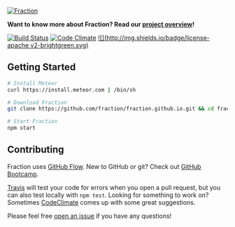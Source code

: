 [![Fraction](http://i.imgur.com/sCu2Klt.png)](http://fraction.io)

**Want to know more about Fraction? Read our [project overview](http://fraction.io/)!**

[![Build Status](http://img.shields.io/travis/fraction/fraction.svg)](https://travis-ci.org/fraction/fraction) [![Code Climate](http://img.shields.io/codeclimate/github/fraction/fraction.svg)](https://codeclimate.com/github/fraction/fraction) [![](http://img.shields.io/badge/license-apache v2-brightgreen.svg)](http://www.apache.org/licenses/LICENSE-2.0.html)

## Getting Started

```sh
# Install Meteor
curl https://install.meteor.com | /bin/sh

# Download Fraction
git clone https://github.com/fraction/fraction.github.io.git && cd fraction

# Start Fraction
npm start
```

## Contributing

Fraction uses [GitHub Flow](https://guides.github.com/introduction/flow/index.html). New to GitHub or git? Check out [GitHub Bootcamp](https://help.github.com/articles/fork-a-repo).

[Travis](https://travis-ci.org/fraction/fraction) will test your code for errors when you open a pull request, but you can also test locally with `npm test`. Looking for something to work on? Sometimes [CodeClimate](https://codeclimate.com/github/fraction/fraction/issues) comes up with some great suggestions.

Please feel free [open an issue](https://github.com/fraction/fraction/issues/new) if you have any questions!
